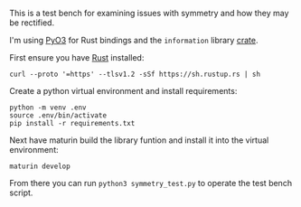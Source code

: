 This is a test bench for examining issues with symmetry and how they may be rectified. 

I'm using [PyO3](https://pyo3.rs/v0.20.3/) for Rust bindings and the `information` library [crate](https://docs.rs/information/latest/information/mutual/fn.mutual_information.html).

First ensure you have [Rust](https://www.rust-lang.org/tools/install) installed:
```
curl --proto '=https' --tlsv1.2 -sSf https://sh.rustup.rs | sh
```

Create a python virtual environment and install requirements:
```
python -m venv .env
source .env/bin/activate
pip install -r requirements.txt
```

Next have maturin build the library funtion and install it into the virtual environment:
```
maturin develop
```

From there you can run `python3 symmetry_test.py` to operate the test bench script.
